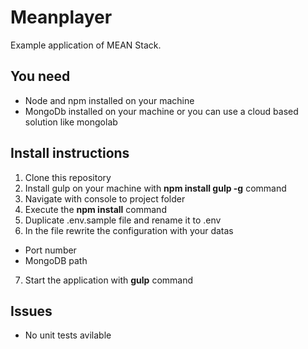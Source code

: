 # Meanplayer

Example application of MEAN Stack.

## You need
* Node and npm installed on your machine
* MongoDb installed on your machine or you can use a cloud based solution like mongolab

## Install instructions

1. Clone this repository
2. Install gulp on your machine with **npm install gulp -g** command
3. Navigate with console to project folder
4. Execute the **npm install** command
5. Duplicate .env.sample file and rename it to .env
6. In the file rewrite the configuration with your datas
  * Port  number
  * MongoDB path
7. Start the application with **gulp** command

## Issues
* No unit tests avilable
